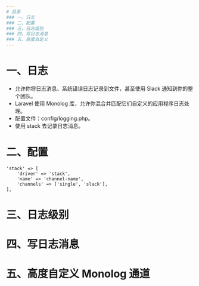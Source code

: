 ```yaml
---
# 目录
### 一、日志
### 二、配置
### 三、日志级别
### 四、写日志消息
### 五、高度自定义
---
```



# 一、日志

- 允许你将日志消息、系统错误日志记录到文件，甚至使用 Slack 通知到你的整个团队。
- Laravel 使用 Monolog 库，允许你混合并匹配它们自定义的应用程序日志处理。
- 配置文件：config/logging.php。
- 使用 stack 去记录日志消息。

# 二、配置
    'stack' => [
        'driver' => 'stack',
        'name' => 'channel-name',
        'channels' => ['single', 'slack'],
    ],

# 三、日志级别

# 四、写日志消息

# 五、高度自定义 Monolog 通道